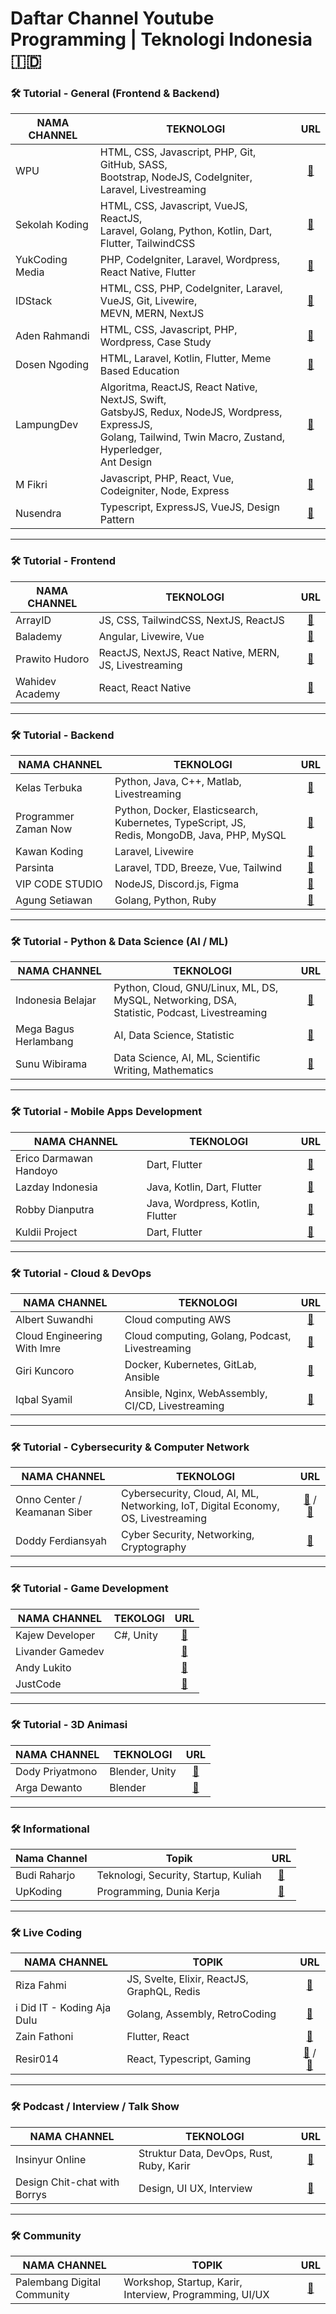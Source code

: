 # Daftar Channel Youtube Programming | Teknologi Indonesia 🇮🇩

### 🛠️ Tutorial - General (Frontend & Backend)

| NAMA CHANNEL    | TEKNOLOGI                                                                                                  | URL                                           |
| --------------- | ---------------------------------------------------------------------------------------------------------- | :-------------------------------------------: |
| WPU             | HTML, CSS, Javascript, PHP, Git, GitHub, SASS, <br> Bootstrap, NodeJS, CodeIgniter, Laravel, Livestreaming | [🔗](http://youtube.com/webprogrammingunpas)  |
| Sekolah Koding  | HTML, CSS, Javascript, VueJS, ReactJS, <br> Laravel, Golang, Python, Kotlin, Dart, Flutter, TailwindCSS    | [🔗](https://www.youtube.com/c/SekolahKoding) |
| YukCoding Media | PHP, CodeIgniter, Laravel, Wordpress, React Native, Flutter                                                | [🔗](https://www.youtube.com/c/YukCoding2)    |
| IDStack         | HTML, CSS, PHP, CodeIgniter, Laravel, VueJS, Git, Livewire, <br> MEVN, MERN, NextJS                        | [🔗](https://www.youtube.com/c/IDStack)       |
| Aden Rahmandi   | HTML, CSS, Javascript, PHP, Wordpress, Case Study                                                          | [🔗](https://www.youtube.com/c/AdenRahmandi)  |
| Dosen Ngoding   | HTML, Laravel, Kotlin, Flutter, Meme Based Education                                                       | [🔗](https://www.youtube.com/c/DosenNgoding)  |
| LampungDev      | Algoritma, ReactJS, React Native, NextJS, Swift, <br> GatsbyJS, Redux, NodeJS, Wordpress, ExpressJS, <br>  Golang,  Tailwind, Twin Macro, Zustand, Hyperledger,<br>  Ant Design | [🔗](https://www.youtube.com/c/LampungDev)  
| M Fikri         | Javascript, PHP, React, Vue, Codeigniter, Node, Express                                                    | [🔗](https://www.youtube.com/c/mfikricom)     
| Nusendra        | Typescript, ExpressJS, VueJS, Design Pattern                                                                                                                                   | [🔗](https://www.youtube.com/channel/UCPs91pCgbgtcSdnczFSAkdA) |

---

### 🛠️ Tutorial - Frontend

| NAMA CHANNEL    | TEKNOLOGI                                              | URL                                                            |
| --------------- | ------------------------------------------------------ | :-------------------------------------------------------------:|
| ArrayID         | JS, CSS, TailwindCSS, NextJS, ReactJS                  | [🔗](https://www.youtube.com/channel/UCQzfClEEDfuVuES-GQUy6aw)                        |
| Balademy        | Angular, Livewire, Vue                                 | [🔗](https://www.youtube.com/channel/UCo2MhO0TrEUKdL9Pt-JNgLg) |
| Prawito Hudoro  | ReactJS, NextJS, React Native, MERN, JS, Livestreaming | [🔗](https://www.youtube.com/c/prawitohudoro)                  |
| Wahidev Academy | React, React Native                                    | [🔗](https://www.youtube.com/c/WahidevAcademy)                 |

---

### 🛠️ Tutorial - Backend

| NAMA CHANNEL         | TEKNOLOGI                                                                                        | URL                                               |
| -------------------- | ------------------------------------------------------------------------------------------------ | :-----------------------------------------------: |
| Kelas Terbuka        | Python, Java, C++, Matlab, Livestreaming                                                         | [🔗](https://www.youtube.com/c/KelasTerbuka)      |
| Programmer Zaman Now | Python, Docker, Elasticsearch, Kubernetes, TypeScript, JS, <br> Redis, MongoDB, Java, PHP, MySQL | [🔗](https://www.youtube.com/c/ProgrammerZamanNow)  |
| Kawan Koding         | Laravel, Livewire                                                                                | [🔗](https://www.youtube.com/c/kawankoding)         |
| Parsinta             | Laravel, TDD, Breeze, Vue, Tailwind                                                              | [🔗](https://www.youtube.com/c/Parsinta)            |
| VIP CODE STUDIO      | NodeJS, Discord.js, Figma                                                                        | [🔗](https://www.youtube.com/c/vipcodestudio)       |
| Agung Setiawan       | Golang, Python, Ruby                                                                             | [🔗](https://www.youtube.com/c/AgungSetiawanCoding) |

---

### 🛠️ Tutorial - Python & Data Science (AI / ML)

| NAMA CHANNEL          | TEKNOLOGI                                                                                        | URL                                               |
| --------------------- | ------------------------------------------------------------------------------------------------ | :-----------------------------------------------: |
| Indonesia Belajar     | Python, Cloud, GNU/Linux, ML, DS, MySQL, Networking, DSA, <br> Statistic, Podcast, Livestreaming | [🔗](https://www.youtube.com/c/IndonesiaBelajarKomputer) |
| Mega Bagus Herlambang | AI, Data Science, Statistic                                                                      | [🔗](https://www.youtube.com/c/MegaBagusHerlambang)      |
| Sunu Wibirama         | Data Science, AI, ML, Scientific Writing, Mathematics                                            | [🔗](https://www.youtube.com/user/wibirama)              |

---

### 🛠️ Tutorial - Mobile Apps Development

| NAMA CHANNEL           | TEKNOLOGI                        | URL                                                  |
| ---------------------- | -------------------------------- | :--------------------------------------------------: |
| Erico Darmawan Handoyo | Dart, Flutter                    | [🔗](https://www.youtube.com/c/EricoDarmawanHandoyo) |
| Lazday Indonesia       | Java, Kotlin, Dart, Flutter      | [🔗](https://www.youtube.com/c/LazdayIndonesia)      |
| Robby Dianputra        | Java, Wordpress, Kotlin, Flutter | [🔗](https://www.youtube.com/c/RobbyDianputra)       |
| Kuldii Project         | Dart, Flutter                    | [🔗](https://www.youtube.com/c/KuldiiProject)        |

---

### 🛠️ Tutorial - Cloud & DevOps

| NAMA CHANNEL                | TEKNOLOGI                                         | URL                                                            |
| --------------------------- | ------------------------------------------------- | :------------------------------------------------------------: |
| Albert Suwandhi             | Cloud computing AWS                               | [🔗](https://www.youtube.com/channel/UCJb4A1n9gQDqyOXVpBgQYJA) |
| Cloud Engineering With Imre | Cloud computing, Golang, Podcast, Livestreaming   | [🔗](https://www.youtube.com/c/ImreNagi)                       |
| Giri Kuncoro                | Docker, Kubernetes, GitLab, Ansible               | [🔗](https://www.youtube.com/c/GiriKuncoroDevOps)              |
| Iqbal Syamil                | Ansible, Nginx, WebAssembly, CI/CD, Livestreaming | [🔗](https://www.youtube.com/c/IqbalSyamil)                    |

---

### 🛠️ Tutorial - Cybersecurity & Computer Network

| NAMA CHANNEL                 | TEKNOLOGI                                                                              | URL                                                  |
| ---------------------------- | -------------------------------------------------------------------------------------- | :--------------------------------------------------: |
| Onno Center / Keamanan Siber | Cybersecurity, Cloud, AI, ML, Networking, IoT, Digital Economy, <br> OS, Livestreaming | [🔗](https://www.youtube.com/c/OnnoCenter) / [🔗](https://www.youtube.com/channel/UCry-Tkt5l3euMdQy4EXYfbg) |
| Doddy Ferdiansyah            | Cyber Security, Networking, Cryptography                                               | [🔗](https://www.youtube.com/c/DoddyFerdiansyah)                                                              |

---

### 🛠️ Tutorial - Game Development

| NAMA CHANNEL     | TEKOLOGI  | URL                                                            |
| ---------------- | --------- | :------------------------------------------------------------: |
| Kajew Developer  | C#, Unity | [🔗](https://www.youtube.com/c/KajewDeveloper)                 |
| Livander Gamedev |           | [🔗](https://www.youtube.com/c/LivanderGamedev)                |
| Andy Lukito      |           | [🔗](https://www.youtube.com/c/AndyLukito)                     |
| JustCode         |           | [🔗](https://www.youtube.com/channel/UCWcNXmY0sdUntgfp_xRvn8Q) |

---

### 🛠️ Tutorial - 3D Animasi

| NAMA CHANNEL    | TEKNOLOGI      | URL                                        |
| --------------- | -------------- | :----------------------------------------: |
| Dody Priyatmono | Blender, Unity | [🔗](https://youtube.com/c/DodyPriyatmono) |
| Arga Dewanto    | Blender        | [🔗](https://youtube.com/c/ArgaDewanto)    |

---

### 🛠️ Informational

| Nama Channel | Topik                                | URL                                                 |
| ------------ | ------------------------------------ | :-------------------------------------------------: |
| Budi Raharjo | Teknologi, Security, Startup, Kuliah | [🔗](https://www.youtube.com/c/BudiRahardjoBandung) |
| UpKoding     | Programming, Dunia Kerja             | [🔗](https://www.youtube.com/c/UpKoding)            |

---

### 🛠️ Live Coding

| NAMA CHANNEL               | TOPIK                                       | URL                                                                               |
| -------------------------- | ------------------------------------------- | :-------------------------------------------------------------------------------: |
| Riza Fahmi                 | JS, Svelte, Elixir, ReactJS, GraphQL, Redis | [🔗](https://www.youtube.com/c/RizaFahmi)                                         |
| i Did IT - Koding Aja Dulu | Golang, Assembly, RetroCoding               | [🔗](https://www.youtube.com/c/KodingAjaDulu)                                     |
| Zain Fathoni               | Flutter, React                              | [🔗](https://www.youtube.com/c/ZainFathoni)                                       |
| Resir014                   | React, Typescript, Gaming                   | [🔗](https://www.twitch.tv/resir014) / [🔗](https://www.youtube.com/c/resir014) |

---

### 🛠️ Podcast / Interview / Talk Show

| NAMA CHANNEL                 | TEKNOLOGI                                | URL                                            |
| ---------------------------- | ---------------------------------------- | :--------------------------------------------: |
| Insinyur Online              | Struktur Data, DevOps, Rust, Ruby, Karir | [🔗](https://www.youtube.com/c/InsinyurOnline) |
| Design Chit-chat with Borrys | Design, UI UX, Interview                 | [🔗](https://www.youtube.com/c/DesignChitChat) |

---

### 🛠️ Community

| NAMA CHANNEL                | TOPIK                                                   | URL                                              |
| --------------------------- | ------------------------------------------------------- | :----------------------------------------------: |
| Palembang Digital Community | Workshop, Startup, Karir, Interview, Programming, UI/UX | [🔗](https://www.youtube.com/c/PalembangDigital) |
